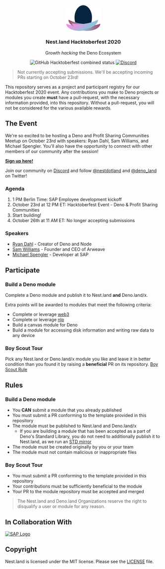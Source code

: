 <br />
<p align="center">
  <a href="https://nest.land/">
    <img src="../public/logo_light.svg" alt="nest.land logo (hacktober version)" width="110">
  </a>

  <h3 align="center">Nest.land Hacktoberfest 2020</h3>

  <p align="center">
    Growth <i>hacking</i> the Deno Ecosystem
 </p>
  <p align="center">
    <img alt="GitHub Hacktoberfest combined status" src="https://img.shields.io/github/hacktoberfest/2020/nestdotland/hacktoberfest-2020?logo=digitalocean">
    <a href="https://discord.gg/hYUsX3H">
      <img
        src="https://img.shields.io/discord/722823139960291328?label=Discord&logo=discord"
        alt="Discord"
      >
    </a>
  </p>
</p>

> Not currently accepting submissions. We'll be accepting incoming PRs starting on October 23rd!

This repository serves as a project and participant registry for our Hacktoberfest 2020 event. Any contributions you make to Deno projects or modules you create **must** have a pull-request, with the necessary information provided, into this repository. Without a pull-request, you will not be considered for the various available rewards.

## The Event

We're so excited to be hosting a Deno and Profit Sharing Communities Meetup on October 23rd with speakers: Ryan Dahl, Sam Williams, and Michael Spengler. You'll also have the opportunity to connect with other members of our community after the session!

[**Sign up here!**](https://organize.mlh.io/participants/events/5363-nest-land-hacktoberfest-online-meetup-with-ryan-dahl-sam-williams-and-michael-spengler)

Join our community on [Discord](https://discord.gg/hYUsX3H) and follow [@nestdotland](https://twitter.com/nestdotland) and [@deno_land](https://twitter.com/deno_land) on Twitter!

### Agenda

1. 1 PM Berlin Time: SAP Employee development kickoff
2. October 23rd at 12 PM ET: Hacktoberfest Event - Deno & Profit Sharing Communities
3. Start building!
4. October 26th at 11 AM ET: No longer accepting submissions

### Speakers

- [Ryan Dahl](https://github.com/ry) - Creator of Deno and Node
- [Sam Williams](https://github.com/samcamwilliams) - Founder and CEO of Arweave
- [Michael Spengler](https://github.com/michael-spengler) - Developer at SAP

## Participate

### Build a Deno module

Complete a Deno module and publish it to Nest.land **and** Deno.land/x.

Extra points will be awarded to modules that meet the following criteria:

- Complete or leverage [web3](https://nest.land/package/web3)
- Complete or leverage [nlp](https://nest.land/package/nlp)
- Build a canvas module for Deno
- Build a module for accessing disk information and writing raw data to any device

### Boy Scout Tour

Pick any Nest.land or Deno.land/x module you like and leave it in better condition than you found it by raising a **beneficial** PR on its repository.
[Boy Scout Rule](https://medium.com/@biratkirat/step-8-the-boy-scout-rule-robert-c-martin-uncle-bob-9ac839778385)

## Rules

### Build a Deno module

- You **CAN** submit a module that you already published
- You must submit a PR conforming to the template provided in this repository
- The module must be published to Nest.land and Deno.land/x
  - If you are building a module that has been accepted as a part of Deno's Standard Library, you do not need to additionally publish it to Nest.land, as we run an [STD mirror](https://nest.land/std)
- The module must be created originally by you or your team
- The module must not contain malicious or inappropriate files

### Boy Scout Tour

- You must submit a PR conforming to the template provided in this repository
- Your contributions must be sufficiently beneficial to the module
- Your PR to the module repository must be accepted and merged

> The Nest.land and Deno.land Organizations reserve the right to disqualify a user or module for any reason.

## In Collaboration With

<a href="https://www.sap.com/"><img src="../assets/sap_logo.png" alt="SAP Logo" width="110"></a>

## Copyright

Nest.land is licensed under the MIT license. Please see the [LICENSE](../LICENSE) file.
